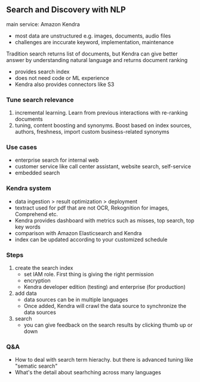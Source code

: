 ## Search and Discovery with NLP
main service: Amazon Kendra

- most data are unstructured e.g. images, documents, audio files 
- challenges are inccurate keyword, implementation, maintenance 

Tradition search returns list of documents, but Kendra can give better answer by understanding natural language and returns document ranking
- provides search index
- does not need code or ML experience
- Kendra also provides connectors like S3

### Tune search relevance
1. incremental learning. Learn from previous interactions with re-ranking documents
2. tuning, content boosting and synonyms. Boost based on index sources, authors, freshness, import custom business-related synonyms

### Use cases
- enterprise search for internal web
- customer service like call center assistant, website search, self-service 
- embedded search

### Kendra system
- data ingestion > result optimization > deployment
- textract used for pdf that are not OCR, Rekognition for images, Comprehend etc. 
- Kendra provides dashboard with metrics such as misses, top search, top key words
- comparison with Amazon Elasticsearch and Kendra
- index can be updated according to your customized schedule

### Steps
1. create the search index 
    - set IAM role. First thing is giving the right permission
    - encryption
    - Kendra developer edition (testing) and enterprise (for production)
2. add data 
    - data sources can be in multiple languages
    - Once added, Kendra will crawl the data source to synchronize the data sources
3. search
    - you can give feedback on the search results by clicking thumb up or down


### Q&A
- How to deal with search term hierachy. but there is advanced tuning like "sematic search"
- What's the detail about searhching across many languages

